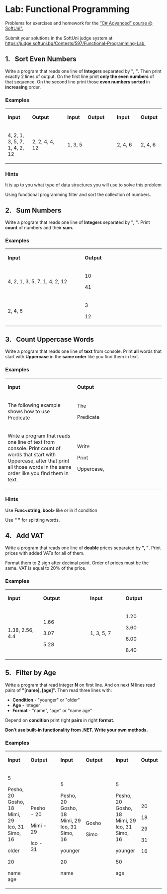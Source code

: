 <h1>Lab: Functional Programming</h1>
<p>Problems for exercises and homework for the <a href="https://softuni.bg/courses/csharp-advanced">&ldquo;C# Advanced&rdquo; course @ SoftUni".</a></p>
<p>Submit your solutions in the SoftUni judge system at <a href="https://judge.softuni.bg/Contests/597/Functional-Programming-Lab">https://judge.softuni.bg/Contests/597/Functional-Programming-Lab.</a></p>
<h2>1.&nbsp;&nbsp; Sort Even Numbers</h2>
<p>Write a program that reads one line of <strong>Integers</strong> separated by <strong>", "</strong>. Then print exactly 2 lines of output. On the first line print <strong>only the even numbers</strong> of that sequence. On the second line print those <strong>even numbers sorted </strong>in<strong> increasing</strong> order.</p>
<h3>Examples</h3>
<table>
<tbody>
<tr>
<td width="125">
<p><strong>Input</strong></p>
</td>
<td width="132">
<p><strong>Output</strong></p>
</td>
<td rowspan="2" width="13">
<p><strong>&nbsp;</strong></p>
</td>
<td width="76">
<p><strong>Input</strong></p>
</td>
<td width="57">
<p><strong>Output</strong></p>
</td>
<td rowspan="2" width="15">
<p><strong>&nbsp;</strong></p>
</td>
<td width="117">
<p><strong>Input</strong></p>
</td>
<td width="76">
<p><strong>Output</strong></p>
</td>
</tr>
<tr>
<td width="125">
<p>4, 2, 1, 3, 5, 7, 1, 4, 2, 12</p>
</td>
<td width="132">
<p>2, 2, 4, 4, 12</p>
</td>
<td width="76">
<p>1, 3, 5</p>
</td>
<td width="57">
<p>&nbsp;</p>
</td>
<td width="117">
<p>2, 4, 6</p>
</td>
<td width="76">
<p>2, 4, 6</p>
</td>
</tr>
</tbody>
</table>
<h3>Hints</h3>
<p>It is up to you what type of data structures you will use to solve this problem</p>
<p>Using functional programming filter and sort the collection of numbers.</p>
<h2>2.&nbsp;&nbsp; Sum Numbers</h2>
<p>Write a program that reads one line of <strong>Integers</strong> separated by <strong>", "</strong>. Print <strong>count</strong> of numbers and their <strong>sum.</strong></p>
<h3>Examples</h3>
<table>
<tbody>
<tr>
<td width="342">
<p><strong>Input</strong></p>
</td>
<td width="346">
<p><strong>Output</strong></p>
</td>
</tr>
<tr>
<td width="342">
<p>4, 2, 1, 3, 5, 7, 1, 4, 2, 12</p>
</td>
<td width="346">
<p>10</p>
<p>41</p>
</td>
</tr>
<tr>
<td width="342">
<p>2, 4, 6</p>
</td>
<td width="346">
<p>3</p>
<p>12</p>
</td>
</tr>
</tbody>
</table>
<h2>3.&nbsp;&nbsp; Count Uppercase Words</h2>
<p>Write a program that reads one line of <strong>text</strong> from console. Print <strong>all</strong> words that start with <strong>Uppercase</strong> in the <strong>same order</strong> like you find them in text.</p>
<h3>Examples</h3>
<table>
<tbody>
<tr>
<td width="295">
<p><strong>Input</strong></p>
</td>
<td width="393">
<p><strong>Output</strong></p>
</td>
</tr>
<tr>
<td width="295">
<p>The following example shows how to use Predicate</p>
</td>
<td width="393">
<p>The</p>
<p>Predicate</p>
</td>
</tr>
<tr>
<td width="295">
<p>Write a program that reads one line of text from console. Print count of words that start with Uppercase, after that print all those words in the same order like you find them in text.</p>
</td>
<td width="393">
<p>Write</p>
<p>Print</p>
<p>Uppercase,</p>
</td>
</tr>
</tbody>
</table>
<h3>Hints</h3>
<p>Use <strong>Func&lt;string, bool&gt; </strong>like or in if condition</p>
<p>Use <strong>" "</strong> for splitting words.</p>
<h2>4.&nbsp;&nbsp; Add VAT</h2>
<p>Write a program that reads one line of <strong>double </strong>prices separated by <strong>", "</strong>. Print prices with added VATs for all of them.</p>
<p>Format them to 2 sign after decimal point. Order of prices must be the same. VAT is equal to 20% of the price.</p>
<h3>Examples</h3>
<table width="593">
<tbody>
<tr>
<td width="140">
<p><strong>Input</strong></p>
</td>
<td width="148">
<p><strong>Output</strong></p>
</td>
<td rowspan="2" width="15">
<p><strong>&nbsp;</strong></p>
</td>
<td width="140">
<p><strong>Input</strong></p>
</td>
<td width="148">
<p><strong>Output</strong></p>
</td>
</tr>
<tr>
<td width="140">
<p>1.38, 2.56, 4.4</p>
</td>
<td width="148">
<p>1.66</p>
<p>3.07</p>
<p>5.28</p>
</td>
<td width="140">
<p>1, 3, 5, 7</p>
</td>
<td width="148">
<p>1.20</p>
<p>3.60</p>
<p>6.00</p>
<p>8.40</p>
</td>
</tr>
</tbody>
</table>
<h2>5.&nbsp;&nbsp; Filter by Age</h2>
<p>Write a program that read integer <strong>N</strong> on first line. And on next <strong>N</strong> lines read pairs of <strong>"[name], [age]". </strong>Then read three lines with:</p>
<ul>
<li><strong>Condition</strong> - "younger" or "older"</li>
<li><strong>Age</strong> - Integer</li>
<li><strong>Format</strong> - "name", "age" or "name age"</li>
</ul>
<p>Depend on <strong>condition</strong> print right <strong>pairs</strong> in right <strong>format</strong>.</p>
<p><strong>Don&rsquo;t use built-in functionality from .NET. Write your own methods.</strong></p>
<h3>Examples</h3>
<table width="615">
<tbody>
<tr>
<td width="96">
<p><strong>Input</strong></p>
</td>
<td width="100">
<p><strong>Output</strong></p>
</td>
<td rowspan="2" width="14">
<p><strong>&nbsp;</strong></p>
</td>
<td width="96">
<p><strong>Input</strong></p>
</td>
<td width="100">
<p><strong>Output</strong></p>
</td>
<td width="13">
<p><strong>&nbsp;</strong></p>
</td>
<td width="96">
<p><strong>Input</strong></p>
</td>
<td width="100">
<p><strong>Output</strong></p>
</td>
</tr>
<tr>
<td width="96">
<p>5</p>
<p>Pesho, 20<br /> Gosho, 18<br /> Mimi, 29<br /> Ico, 31<br /> Simo, 16</p>
<p>older</p>
<p>20</p>
<p>name age</p>
</td>
<td width="100">
<p>Pesho - 20</p>
<p>Mimi - 29</p>
<p>Ico - 31</p>
</td>
<td width="96">
<p>5</p>
<p>Pesho, 20<br /> Gosho, 18<br /> Mimi, 29<br /> Ico, 31<br /> Simo, 16</p>
<p>younger</p>
<p>20</p>
<p>name</p>
</td>
<td width="100">
<p>Gosho</p>
<p>Simo</p>
</td>
<td width="13">
<p>&nbsp;</p>
</td>
<td width="96">
<p>5</p>
<p>Pesho, 20<br /> Gosho, 18<br /> Mimi, 29<br /> Ico, 31<br /> Simo, 16</p>
<p>younger</p>
<p>50</p>
<p>age</p>
</td>
<td width="100">
<p>20</p>
<p>18</p>
<p>29</p>
<p>31</p>
<p>16</p>
</td>
</tr>
</tbody>
</table>
<p>&nbsp;</p>